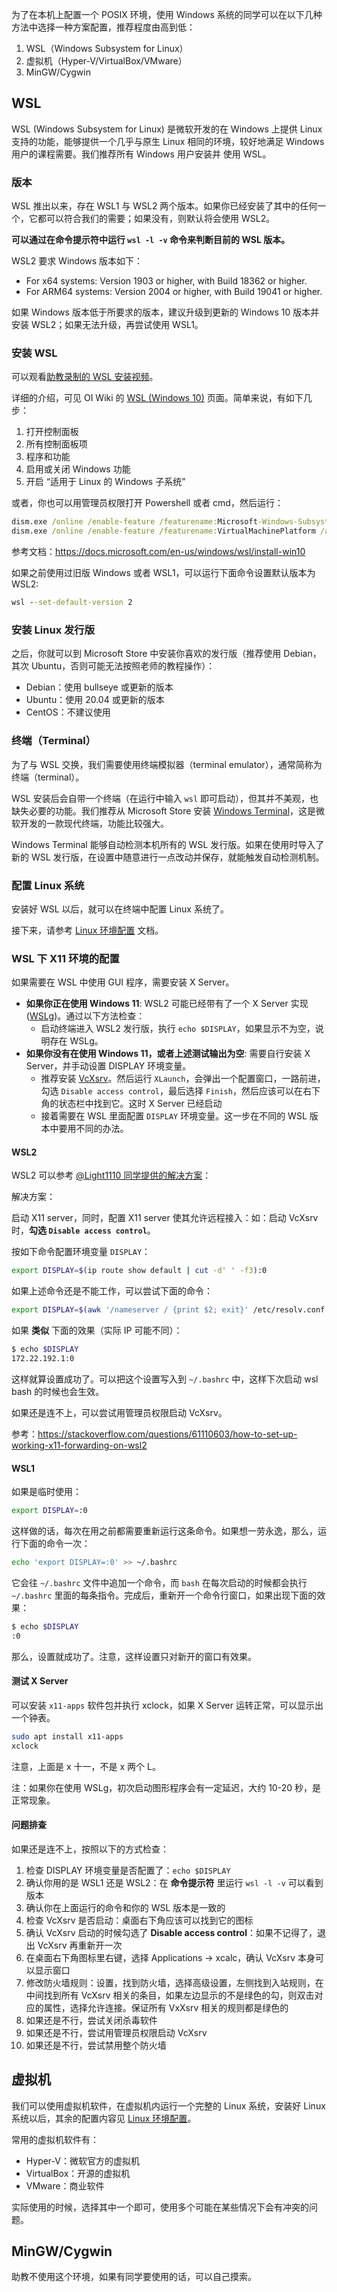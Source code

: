 为了在本机上配置一个 POSIX 环境，使用 Windows 系统的同学可以在以下几种方法中选择一种方案配置，推荐程度由高到低：

1. WSL（Windows Subsystem for Linux）
2. 虚拟机（Hyper-V/VirtualBox/VMware）
3. MinGW/Cygwin

## WSL

WSL (Windows Subsystem for Linux) 是微软开发的在 Windows 上提供 Linux 支持的功能，能够提供一个几乎与原生 Linux 相同的环境，较好地满足 Windows 用户的课程需要。我们推荐所有 Windows 用户安装并
使用 WSL。

### 版本

WSL 推出以来，存在 WSL1 与 WSL2 两个版本。如果你已经安装了其中的任何一个，它都可以符合我们的需要；如果没有，则默认将会使用 WSL2。

**可以通过在命令提示符中运行 `wsl -l -v` 命令来判断目前的 WSL 版本。**

WSL2 要求 Windows 版本如下：

- For x64 systems: Version 1903 or higher, with Build 18362 or higher.
- For ARM64 systems: Version 2004 or higher, with Build 19041 or higher.

如果 Windows 版本低于所要求的版本，建议升级到更新的 Windows 10 版本并安装 WSL2；如果无法升级，再尝试使用 WSL1。

### 安装 WSL

可以观看[助教录制的 WSL 安装视频](http://hep.tsinghua.edu.cn/~berrysoft/bdeph2022/WSL2Tutorial.mp4)。

详细的介绍，可见 OI Wiki 的 [WSL (Windows 10)](https://oi-wiki.org/tools/wsl/) 页面。简单来说，有如下几步：

1. 打开控制面板
2. 所有控制面板项
3. 程序和功能
4. 启用或关闭 Windows 功能
5. 开启 “适用于 Linux 的 Windows 子系统”

或者，你也可以用管理员权限打开 Powershell 或者 cmd，然后运行：

```cmd
dism.exe /online /enable-feature /featurename:Microsoft-Windows-Subsystem-Linux /all /norestart
dism.exe /online /enable-feature /featurename:VirtualMachinePlatform /all /norestart
```

参考文档：https://docs.microsoft.com/en-us/windows/wsl/install-win10

如果之前使用过旧版 Windows 或者 WSL1，可以运行下面命令设置默认版本为 WSL2:

```cmd
wsl --set-default-version 2 
```

### 安装 Linux 发行版

之后，你就可以到 Microsoft Store 中安装你喜欢的发行版（推荐使用 Debian，其次 Ubuntu，否则可能无法按照老师的教程操作）：

- Debian：使用 bullseye 或更新的版本
- Ubuntu：使用 20.04 或更新的版本
- CentOS：不建议使用

### 终端（Terminal）

为了与 WSL 交换，我们需要使用终端模拟器（terminal emulator），通常简称为终端（terminal）。

WSL 安装后会自带一个终端（在运行中输入 `wsl` 即可启动），但其并不美观，也缺失必要的功能。我们推荐从 Microsoft Store 安装 [Windows Terminal](https://www.microsoft.com/zh-cn/p/windows-terminal/9n0dx20hk701)，这是微软开发的一款现代终端，功能比较强大。

Windows Terminal 能够自动检测本机所有的 WSL 发行版。如果在使用时导入了新的 WSL 发行版，在设置中随意进行一点改动并保存，就能触发自动检测机制。

### 配置 Linux 系统

安装好 WSL 以后，就可以在终端中配置 Linux 系统了。

接下来，请参考 [Linux 环境配置](../linux) 文档。

### WSL 下 X11 环境的配置

如果需要在 WSL 中使用 GUI 程序，需要安装 X Server。

- **如果你正在使用 Windows 11**: WSL2 可能已经带有了一个 X Server 实现 ([WSLg](https://github.com/microsoft/wslg))。通过以下方法检查：
    - 启动终端进入 WSL2 发行版，执行 `echo $DISPLAY`，如果显示不为空，说明存在 WSLg。
- **如果你没有在使用 Windows 11，或者上述测试输出为空**: 需要自行安装 X Server，并手动设置 DISPLAY 环境变量。
    - 推荐安装 [VcXsrv](https://sourceforge.net/projects/VcXsrv/files/)。然后运行 `XLaunch`，会弹出一个配置窗口，一路前进，勾选 `Disable access control`，最后选择 `Finish`，然后应该可以在右下角的状态栏中找到它。这时 X Server 已经启动
    - 接着需要在 WSL 里面配置 `DISPLAY` 环境变量。这一步在不同的 WSL 版本中要用不同的办法。

#### WSL2

WSL2 可以参考 [@Light1110 同学提供的解决方案](https://github.com/physics-data/faq/issues/6#issuecomment-680972955)：

解决方案：

启动 X11 server，同时，配置 X11 server 使其允许远程接入：如：启动 VcXsrv 时，**勾选 `Disable access control`**。

按如下命令配置环境变量 `DISPLAY`：

```bash
export DISPLAY=$(ip route show default | cut -d' ' -f3):0
```

如果上述命令还是不能工作，可以尝试下面的命令：

```bash
export DISPLAY=$(awk '/nameserver / {print $2; exit}' /etc/resolv.conf 2>/dev/null):0
```

如果 **类似** 下面的效果（实际 IP 可能不同）：

```bash
$ echo $DISPLAY
172.22.192.1:0
```

这样就算设置成功了。可以把这个设置写入到 `~/.bashrc` 中，这样下次启动 wsl bash 的时候也会生效。

如果还是连不上，可以尝试用管理员权限启动 VcXsrv。

参考：https://stackoverflow.com/questions/61110603/how-to-set-up-working-x11-forwarding-on-wsl2

#### WSL1

如果是临时使用：

```bash
export DISPLAY=:0
```

这样做的话，每次在用之前都需要重新运行这条命令。如果想一劳永逸，那么，运行下面的命令一次：

```bash
echo 'export DISPLAY=:0' >> ~/.bashrc
```

它会往 `~/.bashrc` 文件中追加一个命令，而 `bash` 在每次启动的时候都会执行 `~/.bashrc` 里面的每条指令。完成后，重新开一个命令行窗口，如果出现下面的效果：

```bash
$ echo $DISPLAY
:0
```

那么，设置就成功了。注意，这样设置只对新开的窗口有效果。

#### 测试 X Server

可以安装 `x11-apps` 软件包并执行 xclock，如果 X Server 运转正常，可以显示出一个钟表。

```bash
sudo apt install x11-apps
xclock
```

注意，上面是 x 十一，不是 x 两个 L。

注：如果你在使用 WSLg，初次启动图形程序会有一定延迟，大约 10-20 秒，是正常现象。

#### 问题排查

如果还是连不上，按照以下的方式检查：

1. 检查 DISPLAY 环境变量是否配置了：`echo $DISPLAY`
2. 确认你用的是 WSL1 还是 WSL2：在 **命令提示符** 里运行 `wsl -l -v` 可以看到版本
3. 确认你在上面运行的命令和你的 WSL 版本是一致的
4. 检查 VcXsrv 是否启动：桌面右下角应该可以找到它的图标
5. 确认 VcXsrv 启动的时候勾选了 **Disable access control**：如果不记得了，退出 VcXsrv 再重新开一次
6. 在桌面右下角图标里右键，选择 Applications -> xcalc，确认 VcXsrv 本身可以显示窗口
7. 修改防火墙规则：设置，找到防火墙，选择高级设置，左侧找到入站规则，在中间找到所有 VcXsrv 相关的条目，如果左边显示的不是绿色的勾，则双击对应的属性，选择允许连接。保证所有 VxXsrv 相关的规则都是绿色的
8. 如果还是不行，尝试关闭杀毒软件
9. 如果还是不行，尝试用管理员权限启动 VcXsrv
10. 如果还是不行，尝试禁用整个防火墙

## 虚拟机

我们可以使用虚拟机软件，在虚拟机内运行一个完整的 Linux 系统，安装好 Linux 系统以后，其余的配置内容见 [Linux 环境配置](../linux)。

常用的虚拟机软件有：

- Hyper-V：微软官方的虚拟机
- VirtualBox：开源的虚拟机
- VMware：商业软件

实际使用的时候，选择其中一个即可，使用多个可能在某些情况下会有冲突的问题。

## MinGW/Cygwin

助教不使用这个环境，如果有同学要使用的话，可以自己摸索。
